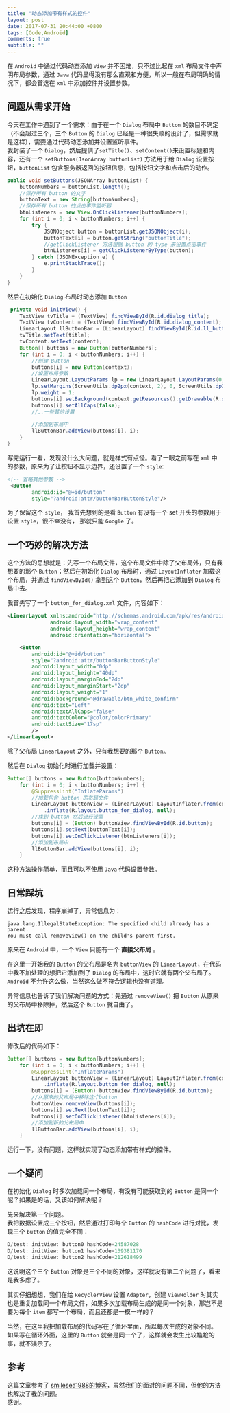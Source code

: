 ```yaml
---
title: "动态添加带有样式的控件"
layout: post
date: 2017-07-31 20:44:00 +0800
tags: [Code,Android]
comments: true
subtitle: ""
---
```

在 `Android` 中通过代码动态添加 `View` 并不困难，只不过比起在 `xml` 布局文件中声明布局参数，通过 `Java` 代码显得没有那么直观和方便，所以一般在布局明确的情况下，都会首选在 `xml` 中添加控件并设置参数。  
## 问题从需求开始
今天在工作中遇到了一个需求：由于在一个 `Dialog` 布局中 `Button` 的数目不确定（不会超过三个，三个 `Button` 的 `Dialog` 已经是一种很失败的设计了，但需求就是这样），需要通过代码动态添加并设置监听事件。   
我封装了一个 `Dialog`，然后提供了`setTitle()`、`setContent()`来设置标题和内容，还有一个 `setButtons(JsonArray buttonList)` 方法用于给 `Dialog` 设置按钮，`buttonList` 包含服务器返回的按钮信息，包括按钮文字和点击后的动作。
```java
public void setButtons(JSONArray buttonList) {
    buttonNumbers = buttonList.length();
    //保存所有 button 的文字
    buttonText = new String[buttonNumbers];
    //保存所有 button 的点击事件监听器
    btnListeners = new View.OnClickListener[buttonNumbers];
    for (int i = 0; i < buttonNumbers; i++) {
        try {
            JSONObject button = buttonList.getJSONObject(i);
            buttonText[i] = button.getString("buttonTitle");
            //getClickListener 方法根据 button 的 type 来设置点击事件
            btnListeners[i] = getClickListenerByType(button);
        } catch (JSONException e) {
            e.printStackTrace();
        }
    }
}
```  

然后在初始化 `Dialog` 布局时动态添加 `Button` 
```java
 private void initView() {
    TextView tvTitle = (TextView) findViewById(R.id.dialog_title);
    TextView tvContent = (TextView) findViewById(R.id.dialog_content);
    LinearLayout llButtonBar = (LinearLayout) findViewById(R.id.ll_buttonBar);
    tvTitle.setText(title);
    tvContent.setText(content);
    Button[] buttons = new Button[buttonNumbers];
    for (int i = 0; i < buttonNumbers; i++) {
        //创建 Button
        buttons[i] = new Button(context);
        //设置布局参数
        LinearLayout.LayoutParams lp = new LinearLayout.LayoutParams(0, ScreenUtils.dp2px(context, 40));
        lp.setMargins(ScreenUtils.dp2px(context, 2), 0, ScreenUtils.dp2px(context, 2), 0);
        lp.weight = 1;
        buttons[i].setBackground(context.getResources().getDrawable(R.drawable.btn_white_confirm));
        buttons[i].setAllCaps(false);
        //..一些其他设置
            
        //添加到布局中    
        llButtonBar.addView(buttons[i], i);
    }
}
``` 

写完运行一看，发现没什么大问题，就是样式有点怪。看了一眼之前写在 `xml` 中的参数，原来为了让按钮不显示边界，还设置了一个 `style`: 
```xml
<!-- 省略其他参数 -->
 <Button
        android:id="@+id/button"
        style="?android:attr/buttonBarButtonStyle"/>
```  

为了保留这个 `style`， 我首先想到的是看 `Button` 有没有一个 set 开头的参数用于设置 `style`，很不幸没有，
那就只能 `Google` 了。  

## 一个巧妙的解决方法
这个方法的思想就是：先写一个布局文件，这个布局文件中除了父布局外，只有我想要的那个 `Button`；然后在初始化 `Dialog` 布局时，通过 `LayoutInflater` 加载这个布局，并通过 `findViewById()` 拿到这个 `Button`，然后再把它添加到 `Dialog` 布局中去。

我首先写了一个 `button_for_dialog.xml` 文件，内容如下：  
```xml
<LinearLayout xmlns:android="http://schemas.android.com/apk/res/android"
              android:layout_width="wrap_content"
              android:layout_height="wrap_content"
              android:orientation="horizontal">

    <Button
        android:id="@+id/button"
        style="?android:attr/buttonBarButtonStyle"
        android:layout_width="0dp"
        android:layout_height="40dp"
        android:layout_marginEnd="2dp"
        android:layout_marginStart="2dp"
        android:layout_weight="1"
        android:background="@drawable/btn_white_confirm"
        android:text="Left"
        android:textAllCaps="false"
        android:textColor="@color/colorPrimary"
        android:textSize="17sp"
        />
</LinearLayout>
``` 

除了父布局 `LinearLayout` 之外，只有我想要的那个 `Button`。

然后在 `Dialog` 初始化时进行加载并设置： 
```java
Button[] buttons = new Button[buttonNumbers];
    for (int i = 0; i < buttonNumbers; i++) {
        @SuppressLint("InflateParams")
        //加载包含 button 的布局文件
        LinearLayout buttonView = (LinearLayout) LayoutInflater.from(context)
            .inflate(R.layout.button_for_dialog, null);
        //找到 button 然后进行设置
        buttons[i] = (Button) buttonView.findViewById(R.id.button);
        buttons[i].setText(buttonText[i]);
        buttons[i].setOnClickListener(btnListeners[i]);
        //添加到布局中
        llButtonBar.addView(buttons[i], i);
    }
```  

这种方法操作简单，而且可以不使用 `Java` 代码设置参数。   

## 日常踩坑
运行之后发现，程序崩掉了，异常信息为： 
```
java.lang.IllegalStateException: The specified child already has a parent. 
You must call removeView() on the child's parent first.
``` 

原来在 `Android` 中，一个 `View` 只能有一个 **直接父布局** 。   

在这里一开始我的 `Button` 的父布局是名为 `buttonView` 的 `LinearLayout`，在代码中我不加处理的想把它添加到了 `Dialog` 的布局中，这时它就有两个父布局了。  
`Android` 不允许这么做，当然这么做不符合逻辑也没有道理。   

异常信息也告诉了我们解决问题的方式：先通过 `removeView()` 把 `Button` 从原来的父布局中移除掉，然后这个 `Button` 就自由了。
## 出坑在即
修改后的代码如下：
```java
Button[] buttons = new Button[buttonNumbers];
    for (int i = 0; i < buttonNumbers; i++) {
        @SuppressLint("InflateParams")
        LinearLayout buttonView = (LinearLayout) LayoutInflater.from(context)
            .inflate(R.layout.button_for_dialog, null);
        buttons[i] = (Button) buttonView.findViewById(R.id.button);
        //从原来的父布局中移除这个button
        buttonView.removeView(buttons[i]);
        buttons[i].setText(buttonText[i]);
        buttons[i].setOnClickListener(btnListeners[i]);
        //添加到新的父布局中
        llButtonBar.addView(buttons[i], i);
    }
``` 
 

运行一下，没有问题，这样就实现了动态添加带有样式的控件。
## 一个疑问
在初始化 `Dialog` 时多次加载同一个布局，有没有可能获取到的 `Button` 是同一个呢？如果是的话，又该如何解决呢？

先来解决第一个问题。  
我把数据设置成三个按钮，然后通过打印每个 `Button` 的 `hashCode` 进行对比，发现三个 `button` 的值完全不同：
  
```java
D/test: initView: button0 hashCode=24587028
D/test: initView: button1 hashCode=139381170
D/test: initView: button2 hashCode=212618499
```

这说明这个三个 `Button` 对象是三个不同的对象，这样就没有第二个问题了，看来是我多虑了。

其实仔细想想，我们在给 `RecyclerView` 设置 `Adapter`，创建 `ViewHolder` 时其实也是重复加载同一个布局文件，如果多次加载布局生成的是同一个对象，那岂不是要为每个 `item` 都写一个布局，而且还都是一模一样的？

当然，在这里我把加载布局的代码写在了循环里面，所以每次生成的对象不同。  
如果写在循环外面，这里的 `Button` 就会是同一个了，这样就会发生比较尴尬的事，就不演示了。
## 参考
这篇文章参考了 [smilesea1988的博客](http://blog.csdn.net/smilesea1988/article/details/8672099)，虽然我们的面对的问题不同，但他的方法也解决了我的问题。  
感谢。

